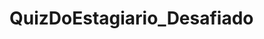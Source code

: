 # QuizDoEstagiario_Desafiado

<blockquote class="imgur-embed-pub" lang="en" data-id="a/EQ9qfCh" data-context="false" ><a href="//imgur.com/a/EQ9qfCh"></a></blockquote><script async src="//s.imgur.com/min/embed.js" charset="utf-8"></script>


